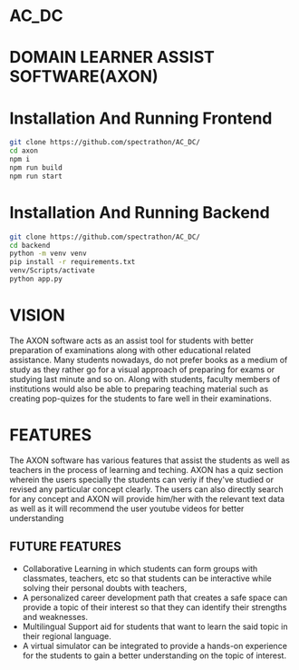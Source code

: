 # AC_DC

# DOMAIN LEARNER ASSIST SOFTWARE(AXON)

# Installation And Running Frontend
```bash
git clone https://github.com/spectrathon/AC_DC/
cd axon 
npm i
npm run build
npm run start
```

# Installation And Running Backend
```bash
git clone https://github.com/spectrathon/AC_DC/
cd backend 
python -m venv venv
pip install -r requirements.txt
venv/Scripts/activate
python app.py
```




# VISION
The AXON software acts as an assist tool for students with better preparation of examinations along with other educational related assistance. Many students nowadays, do not prefer books as a medium of study as they rather go for a visual approach of preparing for exams or studying last minute and so on. Along with students, faculty members of institutions would also be able to preparing teaching material such as creating pop-quizes for the students to fare well in their examinations. 

# FEATURES
  The AXON software has various features that assist the students as well as teachers in the process of learning and teching.
  AXON has a quiz section wherein the users specially the students can veriy if they've studied or revised any particular concept clearly.
  The users can also directly search for any concept and AXON will provide him/her with the relevant text data as well as it will recommend the user youtube videos  for better understanding

## FUTURE FEATURES
- Collaborative Learning in which students can form groups with classmates, teachers, etc so that students can be interactive while solving their personal doubts with teachers,
- A personalized career development path that creates a safe space can provide a topic of their interest so that they can identify their strengths and weaknesses.
- Multilingual Support aid for students that want to learn the said topic in their regional language.
- A virtual simulator can be integrated to provide a hands-on experience for the students to gain a better understanding on the topic of interest.